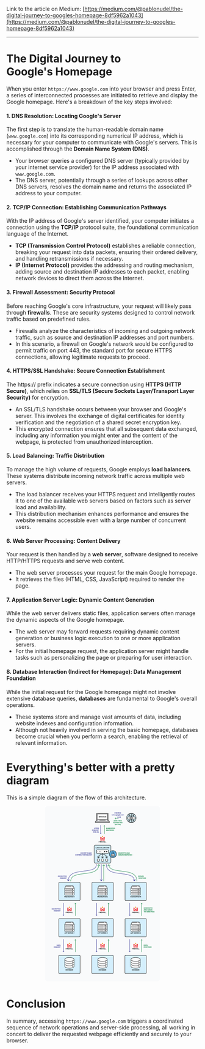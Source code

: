 Link to the article on Medium: [https://medium.com/@pablonudel/the-digital-journey-to-googles-homepage-8df5962a1043](https://medium.com/@pablonudel/the-digital-journey-to-googles-homepage-8df5962a1043)

----

# The Digital Journey to Google's Homepage

When you enter `https://www.google.com` into your browser and press Enter, a series of interconnected processes are initiated to retrieve and display the Google homepage. Here's a breakdown of the key steps involved:

#### 1. DNS Resolution: Locating Google's Server
The first step is to translate the human-readable domain name (`www.google.com`) into its corresponding numerical IP address, which is necessary for your computer to communicate with Google's servers. This is accomplished through the **Domain Name System (DNS)**.

- Your browser queries a configured DNS server (typically provided by your internet service provider) for the IP address associated with `www.google.com`.
- The DNS server, potentially through a series of lookups across other DNS servers, resolves the domain name and returns the associated IP address to your computer.

#### 2. TCP/IP Connection: Establishing Communication Pathways
With the IP address of Google's server identified, your computer initiates a connection using the **TCP/IP** protocol suite, the foundational communication language of the Internet.

- **TCP (Transmission Control Protocol)** establishes a reliable connection, breaking your request into data packets, ensuring their ordered delivery, and handling retransmissions if necessary.
- **IP (Internet Protocol)** provides the addressing and routing mechanism, adding source and destination IP addresses to each packet, enabling network devices to direct them across the Internet.

#### 3. Firewall Assessment: Security Protocol
Before reaching Google's core infrastructure, your request will likely pass through **firewalls**. These are security systems designed to control network traffic based on predefined rules.

- Firewalls analyze the characteristics of incoming and outgoing network traffic, such as source and destination IP addresses and port numbers.
- In this scenario, a firewall on Google's network would be configured to permit traffic on port 443, the standard port for secure HTTPS connections, allowing legitimate requests to proceed.

#### 4. HTTPS/SSL Handshake: Secure Connection Establishment
The https:// prefix indicates a secure connection using **HTTPS (HTTP Secure)**, which relies on **SSL/TLS (Secure Sockets Layer/Transport Layer Security)** for encryption.

- An SSL/TLS handshake occurs between your browser and Google's server. This involves the exchange of digital certificates for identity verification and the negotiation of a shared secret encryption key.
- This encrypted connection ensures that all subsequent data exchanged, including any information you might enter and the content of the webpage, is protected from unauthorized interception.

#### 5. Load Balancing: Traffic Distribution
To manage the high volume of requests, Google employs **load balancers**. These systems distribute incoming network traffic across multiple web servers.

- The load balancer receives your HTTPS request and intelligently routes it to one of the available web servers based on factors such as server load and availability.
- This distribution mechanism enhances performance and ensures the website remains accessible even with a large number of concurrent users.

#### 6. Web Server Processing: Content Delivery
Your request is then handled by a **web server**, software designed to receive HTTP/HTTPS requests and serve web content.

- The web server processes your request for the main Google homepage.
- It retrieves the files (HTML, CSS, JavaScript) required to render the page.

#### 7. Application Server Logic: Dynamic Content Generation
While the web server delivers static files, application servers often manage the dynamic aspects of the Google homepage.

- The web server may forward requests requiring dynamic content generation or business logic execution to one or more application servers.
- For the initial homepage request, the application server might handle tasks such as personalizing the page or preparing for user interaction.

#### 8. Database Interaction (Indirect for Homepage): Data Management Foundation
While the initial request for the Google homepage might not involve extensive database queries, **databases** are fundamental to Google's overall operations.

- These systems store and manage vast amounts of data, including website indexes and configuration information.
- Although not heavily involved in serving the basic homepage, databases become crucial when you perform a search, enabling the retrieval of relevant information.

# Everything's better with a pretty diagram
This is a simple diagram of the flow of this architecture.

<p align="center">
  <img src="https://raw.githubusercontent.com/pablonudel/holbertonschool-network/refs/heads/main/what_happens_when_your_type_google_com_in_your_browser_and_press_enter/1-what_happen_when_diagram.png" width="60%"/>
</p>

# Conclusion
In summary, accessing `https://www.google.com` triggers a coordinated sequence of network operations and server-side processing, all working in concert to deliver the requested webpage efficiently and securely to your browser.